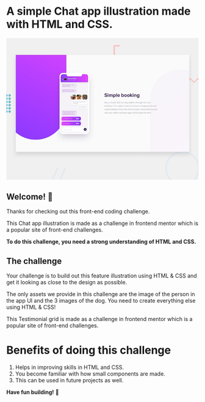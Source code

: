 # A simple Chat app illustration made with HTML and CSS.

![Design preview for the Chat app CSS illustration coding challenge](./design/desktop-preview.jpg)

## Welcome! 👋

Thanks for checking out this front-end coding challenge.

This Chat app illustration is made as a challenge in frontend mentor which is a popular site of front-end challenges.

**To do this challenge, you need a strong understanding of HTML and CSS.**

## The challenge

Your challenge is to build out this feature illustration using HTML & CSS and get it looking as close to the design as possible.

The only assets we provide in this challenge are the image of the person in the app UI and the 3 images of the dog. You need to create everything else using HTML & CSS!

This Testimonial grid is made as a challenge in frontend mentor which is a popular site of front-end challenges.

# Benefits of doing this challenge

1. Helps in improving skills in HTML and CSS.
2. You become familiar with how small components are made.
3. This can be used in future projects as well.

**Have fun building!** 🚀
